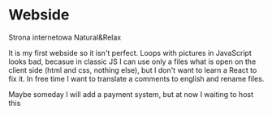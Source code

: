 # Webside
Strona internetowa Natural&amp;Relax


It is my first webside so it isn't perfect. 
Loops with pictures in JavaScript looks bad, becasue in classic JS I can use only a files what is open on the client side (html and css, nothing else), 
but I don't want to learn a React to fix it.
In free time I want to translate a comments to english and rename files.

Maybe someday I will add a payment system, but at now I waiting to host this
